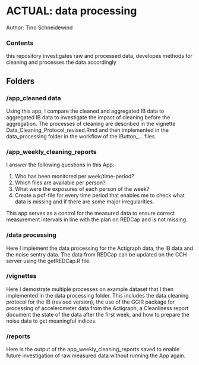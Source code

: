 # ACTUAL: data processing

Author: Tino Schneidewind

### Contents
this repository investigates raw and processed data, developes methods for cleaning and processes the data accordingly



## Folders

### /app_cleaned data

Using this app, I compare the cleaned and aggregated IB data to aggregated IB data to investigate the impact of cleaning before the aggregation. The processes of cleaning are described in the vignette Data_Cleaning_Protocol_revised.Rmd and then implemented in the data_processing folder in the workflow of the iButton_... files

### /app_weekly_cleaning_reports

I answer the following questions in this App:

1. Who has been monitored per week/time-period? 
2. Which files are available per person?
3. What were the exposures of each person of the week?
4. Create a pdf-file for every time period that enables me to check what data is missing and if there are some major irregularities.

This app serves as a control for the measured data to ensure correct measurement intervals in line with the plan on REDCap and is not missing. 

### /data processing

Here I implement the data processing for the Actigraph data, the IB data and the noise sentry data. The data from REDCap can be updated on the CCH server using the getREDCap.R file.


### /vignettes

Here I demostrate multiple processes on example dataset that I then implemented in the data processing folder. This includes the data cleaning protocol for the IB (revised version), the use of the GGIR package for processing of accelerometer data from the Actigraph, a Cleanliness report document the state of the data after the first week, and how to prepare the noise data to get meaningful indices. 


### /reports

Here is the output of the app_weekly_cleaning_reports saved to enable future investigation of raw measured data without running the App again.

